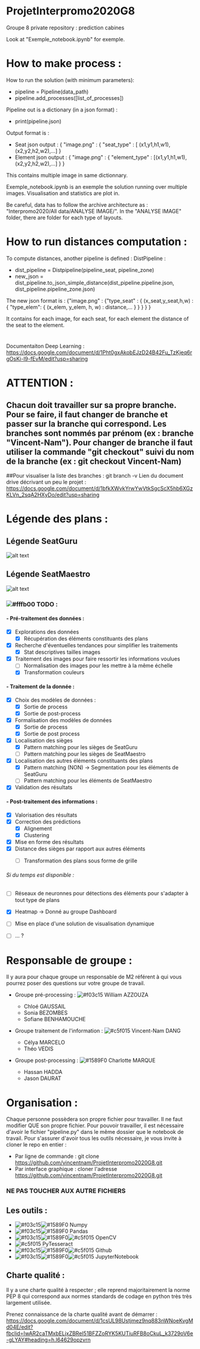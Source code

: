 # ProjetInterpromo2020G8
Groupe 8 private repository : prediction cabines

Look at "Exemple_notebook.ipynb" for exemple. 
# How to make process : 
How to run the solution (with minimum parameters):
 - pipeline = Pipeline(data_path)
 - pipeline.add_processes([list_of_processes])

Pipeline out is a dictionary (in a json format) :

 - print(pipeline.json)

Output format is :
 - Seat json output : { "image.png" : { "seat_type" : [ (x1,y1,h1,w1), (x2,y2,h2,w2),...] }
 - Element json output : { "image.png" : { "element_type" : [(x1,y1,h1,w1), (x2,y2,h2,w2),...] } }

This contains multiple image in same dictionnary.

Exemple_notebook.ipynb is an exemple the solution running over multiple images. Visualisation and statistics are plot in.

Be careful, data has to follow the archive architecture as : "Interpromo2020/All data/ANALYSE IMAGE/". In the "ANALYSE IMAGE" folder, there are folder for each type of layouts.
# How to run distances computation : 

To compute distances, another pipeline is defined : DistPipeline :
 - dist_pipeline = Distpipeline(pipeline_seat, pipeline_zone)
 - new_json = dist_pipeline.to_json_simple_distance(dist_pipeline.pipeline.json, dist_pipeline.pipeline_zone.json)

The new json format is : {"image.png" : {"type_seat" : { (x_seat,y_seat,h,w) : { "type_elem": { (x_elem, y_elem, h, w) : distance,... } }
}  }  }

It contains for each image, for each seat, for each element the distance of the seat to the element.
#
Documentaiton Deep Learning : https://docs.google.com/document/d/1Pht0gxAkobEJzD24B42Fu_TzKjeq6rgOsKi-l9-fEvM/edit?usp=sharing


# ATTENTION : 
## Chacun doit travailler sur sa propre branche. Pour se faire, il faut changer de branche et passer sur la branche qui correspond. Les branches sont nommés par prénom (ex : branche "Vincent-Nam"). Pour changer de branche il faut utiliser la commande "git checkout" suivi du nom de la branche (ex : git checkout Vincent-Nam)
##Pour visualiser la liste des branches : git branch -v 
Lien du document drive décrivant un peu le projet : https://docs.google.com/document/d/1bfkXWvkYrwYwVtkSgcScX5hb6XGzKLVn_2sqA2HXyDo/edit?usp=sharing
# Légende des plans : 
## Légende SeatGuru
![alt text](./images/Legende_SeatGuru.png)

## Légende SeatMaestro
![alt text](./images/Legende_SeatMaestro.png)

### ![#fffb00](https://placehold.it/15/fffb00/000000?text=+) TODO : 
#### - Pré-traitement des données :

- [x]  Explorations des données
    - [x] Récupération des éléments constituants des plans 
- [x]  Recherche d'éventuelles tendances pour simplifier les traitements
    - [x] Stat descriptives tailles images
- [x]  Traitement des images pour faire ressortir les informations voulues  
    - [ ] Normalisation des images pour les mettre à la même échelle
    - [x] Transformation couleurs 
#### - Traitement de la donnée :
- [x]  Choix des modèles de données : 
    - [x] Sortie de process
    - [x] Sortie de post-process 
- [x]  Formalisation des modèles de données 
    - [x] Sortie de process
    - [x] Sortie de post process 
- [x]  Localisation des sièges
    - [x] Pattern matching pour les sièges de SeatGuru
    - [ ] Pattern matching pour les sièges de SeatMaestro
- [x]  Localisation des autres éléments constituants des plans
    - [x] Pattern matching (NON) -> Segmentation pour les éléments de SeatGuru
    - [ ] Pattern matching pour les éléments de SeatMaestro
- [x]  Validation des résultats 

#### - Post-traitement des informations : 
- [x]  Valorisation des résultats
- [x]  Correction des prédictions 
    - [x] Alignement 
    - [x] Clustering
- [x]  Mise en forme des résultats  
- [x]  Distance des sièges par rapport aux autres éléments
    - [ ] Transformation des plans sous forme de grille 

 
###### Si du temps est disponible : 
- [ ]   Réseaux de neuronnes pour détections des éléments pour s'adapter à tout type de plans
- [x]   Heatmap -> Donné au groupe Dashboard
- [ ]  Mise en place d'une solution de visualisation dynamique 
- [ ]  ... ?


# Responsable de groupe : 
Il y aura pour chaque groupe un responsable de M2 référent à qui vous pourrez poser des questions sur votre groupe de travail.


- Groupe pré-processing : ![#f03c15](https://placehold.it/15/f03c15/000000?text=+) William AZZOUZA
    -  Chloé GAUSSAIL
    -  Sonia BEZOMBES
    -  Sofiane BENHAMOUCHE
- Groupe traitement de l'information : ![#c5f015](https://placehold.it/15/c5f015/000000?text=+) Vincent-Nam DANG
    - Célya MARCELO
    - Théo VEDIS

- Groupe post-processing :  ![#1589F0](https://placehold.it/15/1589F0/000000?text=+) Charlotte MARQUE
    -  Hassan HADDA 
    -  Jason DAURAT

# Organisation : 
Chaque personne possèdera son propre fichier pour travailler. Il ne faut modifier QUE son propre fichier. 
Pour pouvoir travailler, il est nécessaire d'avoir le fichier "pipeline.py" dans le même dossier que le notebook de travail.
Pour s'assurer d'avoir tous les outils nécessaire, je vous invite à cloner le repo en entier : 
   - Par ligne de commande : git clone https://github.com/vincentnam/ProjetInterpromo2020G8.git
   - Par interface graphique : cloner l'adresse https://github.com/vincentnam/ProjetInterpromo2020G8.git


### NE PAS TOUCHER AUX AUTRE FICHIERS 



## Les outils : 

- ![#f03c15](https://placehold.it/15/f03c15/000000?text=+)![#1589F0](https://placehold.it/15/1589F0/000000?text=+)  Numpy
- ![#f03c15](https://placehold.it/15/f03c15/000000?text=+)![#1589F0](https://placehold.it/15/1589F0/000000?text=+)  Pandas
- ![#f03c15](https://placehold.it/15/f03c15/000000?text=+)![#1589F0](https://placehold.it/15/1589F0/000000?text=+)![#c5f015](https://placehold.it/15/c5f015/000000?text=+) OpenCV
- ![#c5f015](https://placehold.it/15/c5f015/000000?text=+) PyTesseract
- ![#f03c15](https://placehold.it/15/f03c15/000000?text=+)![#1589F0](https://placehold.it/15/1589F0/000000?text=+)![#c5f015](https://placehold.it/15/c5f015/000000?text=+) Github
- ![#f03c15](https://placehold.it/15/f03c15/000000?text=+)![#1589F0](https://placehold.it/15/1589F0/000000?text=+)![#c5f015](https://placehold.it/15/c5f015/000000?text=+) JupyterNotebook 


## Charte qualité : 
Il y a une charte qualité à respecter ; elle reprend majoritairement la norme PEP 8 qui correspond aux normes standards de codage en python très très largement utilisée.

Prenez connaissance de la charte qualité avant de démarrer : https://docs.google.com/document/d/1csUL98Ustjmez9nq883nWNoeKvgMd04E/edit?fbclid=IwAR2caTMxbELjxZBReI51BFZZoRYK5KUTiuRFB8oCkuL_k3729oV6e-gLYAY#heading=h.l64629opzvrn